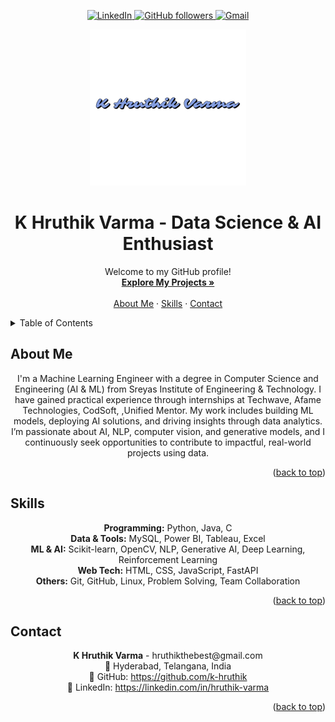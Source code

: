 <!-- Improved compatibility of back to top link -->
<a id="readme-top"></a>

<!-- PROJECT SHIELDS -->
<p align="center">
  <a href="https://linkedin.com/in/hruthik-varma">
    <img src="https://img.shields.io/badge/-LinkedIn-black.svg?style=for-the-badge&logo=linkedin&colorB=555" alt="LinkedIn">
  </a>
  <a href="https://github.com/k-hruthik?tab=followers">
    <img src="https://img.shields.io/github/followers/k-hruthik?style=for-the-badge" alt="GitHub followers">
  </a>
  <a href="mailto:hruthikthebest@gmail.com">
    <img src="https://img.shields.io/badge/Gmail-red?style=for-the-badge&logo=gmail&logoColor=white" alt="Gmail">
  </a>
</p>

<!-- PROJECT LOGO -->
<div align="center">
  <a href="https://github.com/k-hruthik/my-repositary/blob/main/Untitled%20(1).png">
    <img src="https://github.com/k-hruthik/my-repositary/blob/main/Untitled%20(1).png" alt="Logo" width="250" height="250">
  </a>

<h1>K Hruthik Varma - Data Science & AI Enthusiast</h1>

  <p>
    Welcome to my GitHub profile!
    <br />
    <a href="https://github.com/k-hruthik"><strong>Explore My Projects »</strong></a>
    <br />
    <br />
    <a href="#about-me">About Me</a>
    ·
    <a href="#skills">Skills</a>
    ·
    <a href="#contact">Contact</a>
  </p>
</div>

<!-- TABLE OF CONTENTS -->
<details>
  <summary>Table of Contents</summary>
  <ol>
    <li><a href="#about-me">About Me</a></li>
    <li><a href="#skills">Skills</a></li>
    <li><a href="#contact">Contact</a></li>
  </ol>
</details>

<!-- ABOUT ME -->
## About Me

<p align="center">
I'm a Machine Learning Engineer with a degree in Computer Science and Engineering (AI & ML) from Sreyas Institute of Engineering & Technology. I have gained practical experience through internships at  Techwave,  Afame Technologies, CodSoft, ,Unified Mentor. My work includes building ML models, deploying AI solutions, and driving insights through data analytics. I’m passionate about AI, NLP, computer vision, and generative models, and I continuously seek opportunities to contribute to impactful, real-world projects using data.
</p>

<p align="right">(<a href="#readme-top">back to top</a>)</p>

<!-- SKILLS -->
## Skills

<p align="center">
<b>Programming:</b> Python, Java, C<br>
<b>Data & Tools:</b> MySQL, Power BI, Tableau, Excel<br>
<b>ML & AI:</b> Scikit-learn, OpenCV, NLP, Generative AI, Deep Learning, Reinforcement Learning<br>
<b>Web Tech:</b> HTML, CSS, JavaScript, FastAPI<br>
<b>Others:</b> Git, GitHub, Linux, Problem Solving, Team Collaboration
</p>

<p align="right">(<a href="#readme-top">back to top</a>)</p>

<!-- CONTACT -->
## Contact

<p align="center">
<b>K Hruthik Varma</b> - hruthikthebest@gmail.com<br>
📍 Hyderabad, Telangana, India<br>
📁 GitHub: <a href="https://github.com/k-hruthik">https://github.com/k-hruthik</a><br>
🔗 LinkedIn: <a href="https://linkedin.com/in/hruthik-varma">https://linkedin.com/in/hruthik-varma</a>
</p>

<p align="right">(<a href="#readme-top">back to top</a>)</p>
